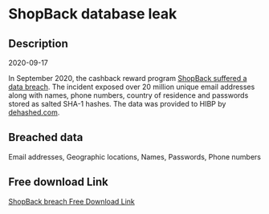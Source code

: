 # ShopBack database leak

## Description

2020-09-17

In September 2020, the cashback reward program <a href="https://support.shopback.com.au/hc/en-us/articles/360054141274-Customer-Notice-FAQs" target="_blank" rel="noopener">ShopBack suffered a data breach</a>. The incident exposed over 20 million unique email addresses along with names, phone numbers, country of residence and passwords stored as salted SHA-1 hashes. The data was provided to HIBP by <a href="https://dehashed.com/" target="_blank" rel="noopener">dehashed.com</a>.

## Breached data

Email addresses, Geographic locations, Names, Passwords, Phone numbers

## Free download Link

[ShopBack breach Free Download Link](https://tinyurl.com/2b2k277t)